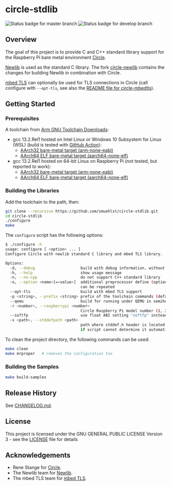 # circle-stdlib

![Status badge for master branch](https://github.com/smuehlst/circle-stdlib/actions/workflows/master.yaml/badge.svg?branch=master)
![Status badge for develop branch](https://github.com/smuehlst/circle-stdlib/actions/workflows/develop.yaml/badge.svg?branch=develop)

## Overview

The goal of this project is to provide C and C++ standard library support for the
Raspberry Pi bare metal environment [Circle](https://github.com/rsta2/circle).

[Newlib](https://sourceware.org/newlib/) is used as the standard C library. The fork
[circle-newlib](https://github.com/smuehlst/circle-newlib) contains the changes for
building Newlib in combination with Circle.

[mbed TLS](https://tls.mbed.org/) can optionally be used for TLS connections in
Circle (call configure with `--opt-tls`, see also the
[README file for circle-mbedtls](circle-mbedtls.md)).

## Getting Started

### Prerequisites

A toolchain from [Arm GNU Toolchain Downloads](https://developer.arm.com/downloads/-/arm-gnu-toolchain-downloads):

* gcc 13.2.Rel1 hosted on Intel Linux or Windows 10 Subsystem for Linux (WSL) (build is tested with [GitHub Action](https://github.com/smuehlst/circle-stdlib/actions)):
  * [AArch32 bare-metal target (arm-none-eabi)](https://developer.arm.com/-/media/Files/downloads/gnu/13.2.rel1/binrel/arm-gnu-toolchain-13.2.rel1-x86_64-arm-none-eabi.tar.xz)
  * [AArch64 ELF bare-metal target (aarch64-none-elf)](https://developer.arm.com/-/media/Files/downloads/gnu/13.2.rel1/binrel/arm-gnu-toolchain-13.2.rel1-x86_64-aarch64-none-elf.tar.xz)
* gcc 13.2.Rel1 hosted on 64-bit Linux on Raspberry Pi (not tested, but reported to work):
  * [AArch32 bare-metal target (arm-none-eabi)](https://developer.arm.com/-/media/Files/downloads/gnu/13.2.rel1/binrel/arm-gnu-toolchain-13.2.rel1-aarch64-arm-none-eabi.tar.xz)
  * [AArch64 ELF bare-metal target (aarch64-none-elf)](https://developer.arm.com/-/media/Files/downloads/gnu/13.2.rel1/binrel/arm-gnu-toolchain-13.2.rel1-aarch64-aarch64-none-elf.tar.xz)

### Building the Libraries

Add the toolchain to the path, then:

```bash
git clone --recursive https://github.com/smuehlst/circle-stdlib.git
cd circle-stdlib
./configure
make
```

The `configure` script has the following options:

```bash
$ ./configure -h
usage: configure [ <option> ... ]
Configure Circle with newlib standard C library and mbed TLS library.

Options:
  -d, --debug                    build with debug information, without optimizer
  -h, --help                     show usage message
  -n, --no-cpp                   do not support C++ standard library
  -o, --option <name>[=<value>]  additional preprocessor define (optionally with value)
                                 can be repeated
  --opt-tls                      build with mbed TLS support
  -p <string>, --prefix <string> prefix of the toolchain commands (default: arm-none-eabi-)
  --qemu                         build for running under QEMU in semihosting mode
  -r <number>, --raspberrypi <number>
                                 Circle Raspberry Pi model number (1, 2, 3, 4, 5, default: 1)
  --softfp                       use float ABI setting "softfp" instead of "hard"
  -s <path>, --stddefpath <path>
                                 path where stddef.h header is located (only necessary
                                 if script cannot determine it automatically)
```

To clean the project directory, the following commands can be used:

```bash
make clean
make mrproper   # removes the configuration too
```

### Building the Samples

```bash
make build-samples
```

## Release History

See [CHANGELOG.md](CHANGELOG.md).

## License

This project is licensed under the GNU GENERAL PUBLIC LICENSE
Version 3 - see the [LICENSE](LICENSE) file for details

## Acknowledgements

* Rene Stange for [Circle](https://github.com/rsta2/circle).
* The Newlib team for [Newlib](https://sourceware.org/newlib/).
* The mbed TLS team for [mbed TLS](https://tls.mbed.org/).
